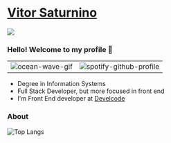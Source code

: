 # [Vitor Saturnino](https://vitorsat.vercel.app/)

<p>
  <a href="https://skillicons.dev">
    <img src="https://skillicons.dev/icons?i=react,nextjs,nodejs,express,ts,js,jest,html,css,styledcomponents,tailwind,emotion,figma,git,docker,vite,vscode,neovim,linux" />
  </a>
</p>

### __Hello! Welcome to my profile 👋__

<table>
  <tr>
    <td>
      <img src="https://64.media.tumblr.com/0912d3c2dca7a8b9f6e08520e0860efb/7ab7a5084b6af8ab-fa/s540x810/259429c3c2561ad587aafae7c7cb4d7ae336142b.gif" alt="ocean-wave-gif">
    </td>
    <td>
      <img src="https://spotify-github-profile.kittinanx.com/api/view?uid=v.miguel&cover_image=true&theme=default&show_offline=false&background_color=121212&interchange=false&bar_color_cover=true" alt="spotify-github-profile">
    </td>
  </tr>
</table>

- Degree in Information Systems
- Full Stack Developer, but more focused in front end
- I'm Front End developer at [Develcode](https://www.linkedin.com/company/develcode/mycompany/)
  

### __About__

![Top Langs](https://github-readme-stats.vercel.app/api/top-langs/?username=vitorsat&show_icons=true&theme=dark)
